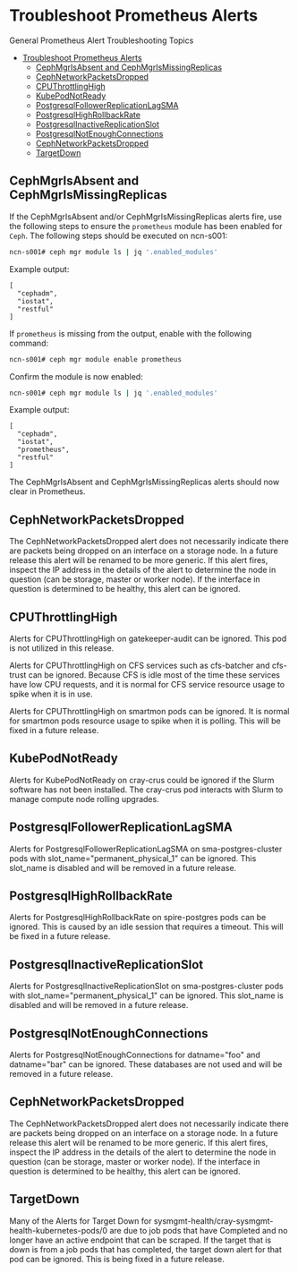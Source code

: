 # Troubleshoot Prometheus Alerts

General Prometheus Alert Troubleshooting Topics
- [Troubleshoot Prometheus Alerts](#troubleshoot-prometheus-alerts)
  - [CephMgrIsAbsent and CephMgrIsMissingReplicas](#cephmgrisabsent-and-cephmgrismissingreplicas)
  - [CephNetworkPacketsDropped](#cephnetworkpacketsdropped)
  - [CPUThrottlingHigh](#cputhrottlinghigh)
  - [KubePodNotReady](#kubepodnotready)
  - [PostgresqlFollowerReplicationLagSMA](#postgresqlfollowerreplicationlagsma)
  - [PostgresqlHighRollbackRate](#postgresqlhighrollbackrate)
  - [PostgresqlInactiveReplicationSlot](#postgresqlinactivereplicationslot)
  - [PostgresqlNotEnoughConnections](#postgresqlnotenoughconnections)
  - [CephNetworkPacketsDropped](#cephnetworkpacketsdropped-1)
  - [TargetDown](#targetdown)

<a name="cephmgrmissing"></a>
## CephMgrIsAbsent and CephMgrIsMissingReplicas

If the CephMgrIsAbsent and/or CephMgrIsMissingReplicas alerts fire, use the following steps to ensure the `prometheus` module has been enabled for `Ceph`. The following steps should be executed on ncn-s001:

```bash
ncn-s001# ceph mgr module ls | jq '.enabled_modules'
```

Example output:

```
[
  "cephadm",
  "iostat",
  "restful"
]
```

If `prometheus` is missing from the output, enable with the following command:

```bash
ncn-s001# ceph mgr module enable prometheus
```

Confirm the module is now enabled:

```bash
ncn-s001# ceph mgr module ls | jq '.enabled_modules'
```

Example output:

```
[
  "cephadm",
  "iostat",
  "prometheus",
  "restful"
]
```

The CephMgrIsAbsent and CephMgrIsMissingReplicas alerts should now clear in Prometheus.


<a name="networkpacketsdropped"></a>
## CephNetworkPacketsDropped

The CephNetworkPacketsDropped alert does not necessarily indicate there are packets being dropped on an interface on a storage node. In a future release this alert will be renamed to be more generic. If this alert fires, inspect the IP address in the details of the alert to determine the node in question (can be storage, master or worker node). If the interface in question is determined to be healthy, this alert can be ignored.


<a name="cputhrottlinghigh"></a>
## CPUThrottlingHigh

Alerts for CPUThrottlingHigh on gatekeeper-audit can be ignored. This pod is not utilized in this release.

Alerts for CPUThrottlingHigh on CFS services such as cfs-batcher and cfs-trust can be ignored. Because CFS is idle most of the time these services have low CPU requests, and it is normal for CFS service resource usage to spike when it is in use.

Alerts for CPUThrottlingHigh on smartmon pods can be ignored. It is normal for smartmon pods resource usage to spike when it is polling. This will be fixed in a future release.


<a name="kubepodnotready"></a>
## KubePodNotReady

Alerts for KubePodNotReady on cray-crus could be ignored if the Slurm software has not been installed. The cray-crus pod interacts with Slurm to manage compute node rolling upgrades.


<a name="followerlagsma"></a>
## PostgresqlFollowerReplicationLagSMA

Alerts for PostgresqlFollowerReplicationLagSMA on sma-postgres-cluster pods with slot_name="permanent_physical_1" can be ignored. This slot_name is disabled and will be removed in a future release.


<a name="highrollbackrate"></a>
## PostgresqlHighRollbackRate

Alerts for PostgresqlHighRollbackRate on spire-postgres pods can be ignored. This is caused by an idle session that requires a timeout. This will be fixed in a future release.


<a name="inactiveslot"></a>
## PostgresqlInactiveReplicationSlot

Alerts for PostgresqlInactiveReplicationSlot on sma-postgres-cluster pods with slot_name="permanent_physical_1" can be ignored. This slot_name is disabled and will be removed in a future release.


<a name="notenoughconnections"></a>
## PostgresqlNotEnoughConnections

Alerts for PostgresqlNotEnoughConnections for datname="foo" and datname="bar" can be ignored. These databases are not used and will be removed in a future release.


<a name="networkpacketsdropped"></a>
## CephNetworkPacketsDropped

The CephNetworkPacketsDropped alert does not necessarily indicate there are packets being dropped on an interface on a storage node. In a future release this alert will be renamed to be more generic. If this alert fires, inspect the IP address in the details of the alert to determine the node in question (can be storage, master or worker node). If the interface in question is determined to be healthy, this alert can be ignored.


<a name="targetdown"></a>
## TargetDown

Many of the Alerts for Target Down for sysmgmt-health/cray-sysmgmt-health-kubernetes-pods/0 are due to job pods that have Completed and no longer have an active endpoint that can be scraped. If the target that is down is from a job pods that has completed, the target down alert for that pod can be ignored. This is being fixed in a future release.

